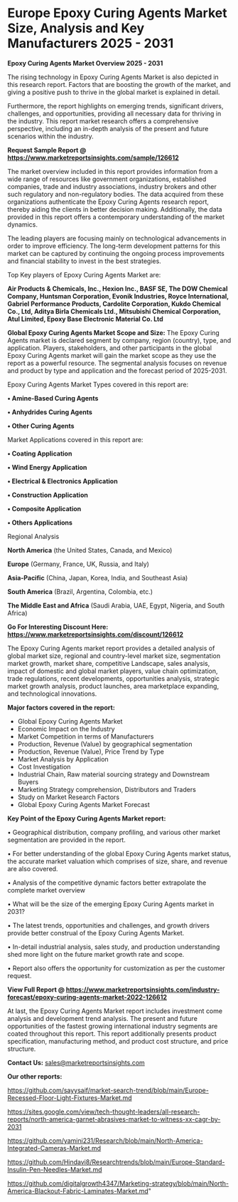 # Europe Epoxy Curing Agents Market Size, Analysis and Key Manufacturers 2025 - 2031

<Strong> Epoxy Curing Agents Market Overview 2025 - 2031</strong>

The rising technology in Epoxy Curing Agents Market is also depicted in this research report. Factors that are boosting the growth of the market, and giving a positive push to thrive in the global market is explained in detail.

Furthermore, the report highlights on emerging trends, significant drivers, challenges, and opportunities, providing all necessary data for thriving in the industry. This report market research offers a comprehensive perspective, including an in-depth analysis of the present and future scenarios within the industry.

<strong>Request Sample Report @ <a href=https://www.marketreportsinsights.com/sample/126612>https://www.marketreportsinsights.com/sample/126612</a></strong>

The market overview included in this report provides information from a wide range of resources like government organizations, established companies, trade and industry associations, industry brokers and other such regulatory and non-regulatory bodies. The data acquired from these organizations authenticate the Epoxy Curing Agents research report, thereby aiding the clients in better decision making. Additionally, the data provided in this report offers a contemporary understanding of the market dynamics.

The leading players are focusing mainly on technological advancements in order to improve efficiency. The long-term development patterns for this market can be captured by continuing the ongoing process improvements and financial stability to invest in the best strategies.

Top Key players of Epoxy Curing Agents Market are:

<strong>Air Products & Chemicals, Inc., Hexion Inc., BASF SE, The DOW Chemical Company, Huntsman Corporation, Evonik Industries, Royce International, Gabriel Performance Products, Cardolite Corporation, Kukdo Chemical Co., Ltd, Aditya Birla Chemicals Ltd., Mitsubishi Chemical Corporation, Atul Limited, Epoxy Base Electronic Material Co. Ltd</strong>

<strong><b>Global Epoxy Curing Agents Market Scope and Size:</b></strong>
The Epoxy Curing Agents market is declared segment by company, region (country), type, and application. Players, stakeholders, and other participants in the global Epoxy Curing Agents market will gain the market scope as they use the report as a powerful resource. The segmental analysis focuses on revenue and product by type and application and the forecast period of 2025-2031.

Epoxy Curing Agents Market Types covered in this report are:

<strong>• Amine-Based Curing Agents

• Anhydrides Curing Agents

• Other Curing Agents</strong>

Market Applications covered in this report are:

<strong>• Coating Application

• Wind Energy Application

• Electrical & Electronics Application

• Construction Application

• Composite Application

• Others Applications</strong> 

Regional Analysis

<strong>North America</strong> (the United States, Canada, and Mexico)

<strong>Europe</strong> (Germany, France, UK, Russia, and Italy)

<strong>Asia-Pacific</strong> (China, Japan, Korea, India, and Southeast Asia)

<strong>South America</strong> (Brazil, Argentina, Colombia, etc.)

<strong>The Middle East and Africa</strong> (Saudi Arabia, UAE, Egypt, Nigeria, and South Africa)

<strong>Go For Interesting Discount Here: <a href=https://www.marketreportsinsights.com/discount/126612>https://www.marketreportsinsights.com/discount/126612</a></strong>

The Epoxy Curing Agents market report provides a detailed analysis of global market size, regional and country-level market size, segmentation market growth, market share, competitive Landscape, sales analysis, impact of domestic and global market players, value chain optimization, trade regulations, recent developments, opportunities analysis, strategic market growth analysis, product launches, area marketplace expanding, and technological innovations.

<strong><b>Major factors covered in the report:</b></strong>
<ul>
  <li>Global Epoxy Curing Agents Market </li>
  <li>Economic Impact on the Industry</li>
  <li>Market Competition in terms of Manufacturers</li>
  <li>Production, Revenue (Value) by geographical segmentation</li>
  <li>Production, Revenue (Value), Price Trend by Type</li>
  <li>Market Analysis by Application</li>
  <li>Cost Investigation</li>
  <li>Industrial Chain, Raw material sourcing strategy and Downstream Buyers</li>
  <li>Marketing Strategy comprehension, Distributors and Traders</li>
  <li>Study on Market Research Factors</li>
  <li>Global Epoxy Curing Agents Market Forecast</li>
</ul>

<strong><b>Key Point of the Epoxy Curing Agents Market report:</b></strong>

• Geographical distribution, company profiling, and various other market segmentation are provided in the report.

• For better understanding of the global Epoxy Curing Agents market status, the accurate market valuation which comprises of size, share, and revenue are also covered.

• Analysis of the competitive dynamic factors better extrapolate the complete market overview

• What will be the size of the emerging Epoxy Curing Agents market in 2031?

• The latest trends, opportunities and challenges, and growth drivers provide better construal of the Epoxy Curing Agents Market.

• In-detail industrial analysis, sales study, and production understanding shed more light on the future market growth rate and scope.

• Report also offers the opportunity for customization as per the customer request.

<strong><b>View Full Report @ <a href=https://www.marketreportsinsights.com/industry-forecast/epoxy-curing-agents-market-2022-126612>https://www.marketreportsinsights.com/industry-forecast/epoxy-curing-agents-market-2022-126612</a></b></strong>


At last, the Epoxy Curing Agents Market report includes investment come analysis and development trend analysis. The present and future opportunities of the fastest growing international industry segments are coated throughout this report. This report additionally presents product specification, manufacturing method, and product cost structure, and price structure.

<strong>Contact Us:</strong>
sales@marketreportsinsights.com

<strong>Our other reports:</strong>

<a href=https://github.com/sayysaif/market-search-trend/blob/main/Europe-Recessed-Floor-Light-Fixtures-Market.md>https://github.com/sayysaif/market-search-trend/blob/main/Europe-Recessed-Floor-Light-Fixtures-Market.md</a>

<a href=https://sites.google.com/view/tech-thought-leaders/all-research-reports/north-america-garnet-abrasives-market-to-witness-xx-cagr-by-2031>https://sites.google.com/view/tech-thought-leaders/all-research-reports/north-america-garnet-abrasives-market-to-witness-xx-cagr-by-2031</a>

<a href=https://github.com/yamini231/Research/blob/main/North-America-Integrated-Cameras-Market.md>https://github.com/yamini231/Research/blob/main/North-America-Integrated-Cameras-Market.md</a>

<a href=https://github.com/Hindavi8/Researchtrends/blob/main/Europe-Standard-Insulin-Pen-Needles-Market.md>https://github.com/Hindavi8/Researchtrends/blob/main/Europe-Standard-Insulin-Pen-Needles-Market.md</a>

<a href=https://github.com/digitalgrowth4347/Marketing-strategy/blob/main/North-America-Blackout-Fabric-Laminates-Market.md>https://github.com/digitalgrowth4347/Marketing-strategy/blob/main/North-America-Blackout-Fabric-Laminates-Market.md</a>"
